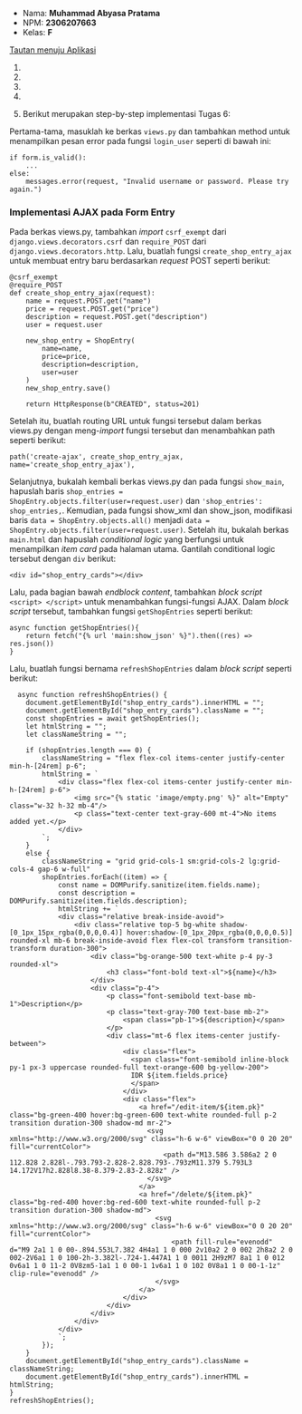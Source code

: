 - Nama: **Muhammad Abyasa Pratama**
- NPM: **2306207663**
- Kelas: **F**
 
[Tautan menuju Aplikasi](http://muhammad-abyasa-netbuy.pbp.cs.ui.ac.id/)

1. 

2. 

3. 

4. 

5. Berikut merupakan step-by-step implementasi Tugas 6:

Pertama-tama, masuklah ke berkas `views.py` dan tambahkan method untuk menampilkan pesan error pada fungsi `login_user` seperti di bawah ini:
```
if form.is_valid():
    ...
else:
    messages.error(request, "Invalid username or password. Please try again.")
```

### Implementasi AJAX pada Form Entry ###
Pada berkas views.py, tambahkan _import_ `csrf_exempt` dari `django.views.decorators.csrf` dan `require_POST` dari `django.views.decorators.http`. Lalu, buatlah fungsi `create_shop_entry_ajax` untuk membuat entry baru berdasarkan _request_ POST seperti berikut:
```
@csrf_exempt
@require_POST
def create_shop_entry_ajax(request):
    name = request.POST.get("name")
    price = request.POST.get("price")
    description = request.POST.get("description")
    user = request.user

    new_shop_entry = ShopEntry(
        name=name,
        price=price,
        description=description,
        user=user
    )
    new_shop_entry.save()

    return HttpResponse(b"CREATED", status=201)
```
Setelah itu, buatlah routing URL untuk fungsi tersebut dalam berkas views.py dengan meng-_import_ fungsi tersebut dan menambahkan path seperti berikut:
```
path('create-ajax', create_shop_entry_ajax, name='create_shop_entry_ajax'),
```
Selanjutnya, bukalah kembali berkas views.py dan pada fungsi `show_main`, hapuslah baris `shop_entries = ShopEntry.objects.filter(user=request.user)` dan `'shop_entries': shop_entries,`. Kemudian, pada fungsi show_xml dan show_json, modifikasi baris `data = ShopEntry.objects.all()` menjadi `data = ShopEntry.objects.filter(user=request.user)`. Setelah itu, bukalah berkas `main.html` dan hapuslah _conditional logic_ yang berfungsi untuk menampilkan _item card_ pada halaman utama. Gantilah conditional logic tersebut dengan `div` berikut:
```
<div id="shop_entry_cards"></div>
```
Lalu, pada bagian bawah _endblock content_, tambahkan _block script_ `<script> </script>` untuk menambahkan fungsi-fungsi AJAX. Dalam _block script_ tersebut, tambahkan fungsi `getShopEntries` seperti berikut:
```
async function getShopEntries(){
    return fetch("{% url 'main:show_json' %}").then((res) => res.json())
}
```
Lalu, buatlah fungsi bernama `refreshShopEntries` dalam _block script_ seperti berikut:
```
  async function refreshShopEntries() {
    document.getElementById("shop_entry_cards").innerHTML = "";
    document.getElementById("shop_entry_cards").className = "";
    const shopEntries = await getShopEntries();
    let htmlString = "";
    let classNameString = "";

    if (shopEntries.length === 0) {
        classNameString = "flex flex-col items-center justify-center min-h-[24rem] p-6";
        htmlString = `
            <div class="flex flex-col items-center justify-center min-h-[24rem] p-6">
                <img src="{% static 'image/empty.png' %}" alt="Empty" class="w-32 h-32 mb-4"/>
                <p class="text-center text-gray-600 mt-4">No items added yet.</p>
            </div>
        `;
    }
    else {
        classNameString = "grid grid-cols-1 sm:grid-cols-2 lg:grid-cols-4 gap-6 w-full"
        shopEntries.forEach((item) => {
            const name = DOMPurify.sanitize(item.fields.name);
            const description = DOMPurify.sanitize(item.fields.description);
            htmlString += `
            <div class="relative break-inside-avoid">
                <div class="relative top-5 bg-white shadow-[0_1px_15px_rgba(0,0,0,0.4)] hover:shadow-[0_1px_20px_rgba(0,0,0,0.5)] rounded-xl mb-6 break-inside-avoid flex flex-col transform transition-transform duration-300">
                    <div class="bg-orange-500 text-white p-4 py-3 rounded-xl">
                        <h3 class="font-bold text-xl">${name}</h3>
                    </div>
                    <div class="p-4">
                        <p class="font-semibold text-base mb-1">Description</p>
                        <p class="text-gray-700 text-base mb-2">
                            <span class="pb-1">${description}</span>
                        </p>
                        <div class="mt-6 flex items-center justify-between">
                            <div class="flex">
                              <span class="font-semibold inline-block py-1 px-3 uppercase rounded-full text-orange-600 bg-yellow-200">
                              IDR ${item.fields.price}
                              </span>
                            </div>
                            <div class="flex">
                                <a href="/edit-item/${item.pk}" class="bg-green-400 hover:bg-green-600 text-white rounded-full p-2 transition duration-300 shadow-md mr-2">
                                  <svg xmlns="http://www.w3.org/2000/svg" class="h-6 w-6" viewBox="0 0 20 20" fill="currentColor">
                                      <path d="M13.586 3.586a2 2 0 112.828 2.828l-.793.793-2.828-2.828.793-.793zM11.379 5.793L3 14.172V17h2.828l8.38-8.379-2.83-2.828z" />
                                  </svg>
                                </a>
                                <a href="/delete/${item.pk}" class="bg-red-400 hover:bg-red-600 text-white rounded-full p-2 transition duration-300 shadow-md">
                                    <svg xmlns="http://www.w3.org/2000/svg" class="h-6 w-6" viewBox="0 0 20 20" fill="currentColor">
                                        <path fill-rule="evenodd" d="M9 2a1 1 0 00-.894.553L7.382 4H4a1 1 0 000 2v10a2 2 0 002 2h8a2 2 0 002-2V6a1 1 0 100-2h-3.382l-.724-1.447A1 1 0 0011 2H9zM7 8a1 1 0 012 0v6a1 1 0 11-2 0V8zm5-1a1 1 0 00-1 1v6a1 1 0 102 0V8a1 1 0 00-1-1z" clip-rule="evenodd" />
                                    </svg>
                                </a>
                            </div>
                        </div>
                    </div>
                </div>
            </div>
            `;
        });
    }
    document.getElementById("shop_entry_cards").className = classNameString;
    document.getElementById("shop_entry_cards").innerHTML = htmlString;
}
refreshShopEntries();
```
